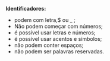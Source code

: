 **Identificadores:** 

- podem com letra,$ ou _ ;
- Não podem começar com números;
- é possível usar letras e números;
- é possível usar acentos e símbolos;
- não podem conter espaços;
- não podem ser palavras reservadas.


